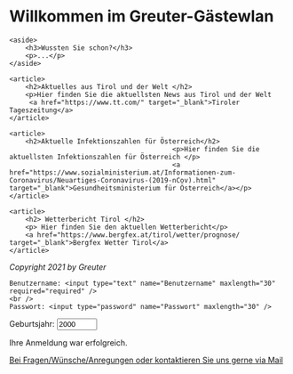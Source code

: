 <h1> Willkommen im Greuter-Gästewlan </h1>

 


 
<main>
   
     
    <aside>
        <h3>Wussten Sie schon?</h3>
        <p>...</p>
    </aside>
     
    <article>
        <h2>Aktuelles aus Tirol und der Welt </h2>
        <p>Hier finden Sie die aktuellsten News aus Tirol und der Welt
         <a href="https://www.tt.com/" target="_blank">Tiroler Tageszeitung</a>
    </article>
 
    <article>
        <h2>Aktuelle Infektionszahlen für Österreich</h2>
                                             <p>Hier finden Sie die aktuellsten Infektionszahlen für Österreich </p>
                                             <a href="https://www.sozialministerium.at/Informationen-zum-Coronavirus/Neuartiges-Coronavirus-(2019-nCov).html" target="_blank">Gesundheitsministerium für Österreich</a></p>
    </article>
     
    <article>
        <h2> Wetterbericht Tirol </h2>
        <p> Hier finden Sie den aktuellen Wetterbericht</p>
        <a href="https://www.bergfex.at/tirol/wetter/prognose/ target="_blank">Bergfex Wetter Tirol</a>
    </article>
     
 
<footer>
    <i>Copyright 2021 by Greuter</i>
</footer>
  
<form>
  
    Benutzername: <input type="text" name="Benutzername" maxlength="30" required="required" />
    <br />
    Passwort: <input type="password" name="Passwort" maxlength="30" />
  <form>
    Geburtsjahr: <input type="number" name="Geburtsjahr" value="2000" min="1900" max="2021" />
</form>
</form>


<p> Ihre Anmeldung war erfolgreich.







<p> <a href="mailto:lukasflorian.greuter@gmail.com">Bei Fragen/Wünsche/Anregungen oder kontaktieren Sie uns gerne via Mail</a>
  
  

 
